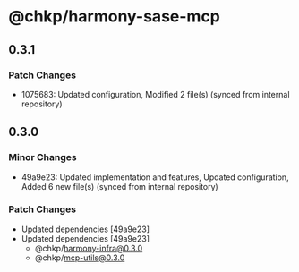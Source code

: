 # @chkp/harmony-sase-mcp

## 0.3.1

### Patch Changes

- 1075683: Updated configuration, Modified 2 file(s) (synced from internal repository)

## 0.3.0

### Minor Changes

- 49a9e23: Updated implementation and features, Updated configuration, Added 6 new file(s) (synced from internal repository)

### Patch Changes

- Updated dependencies [49a9e23]
- Updated dependencies [49a9e23]
  - @chkp/harmony-infra@0.3.0
  - @chkp/mcp-utils@0.3.0
